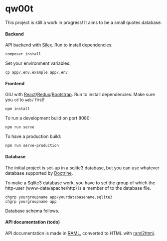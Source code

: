 # qw00t

This project is still a work in progress! It aims to be a small quotes database.

#### Backend
API backend with [Silex](https://github.com/silexphp/Silex). Run to install dependencies:

    composer install

Set your environment variables:

    cp app/.env.example app/.env

#### Frontend
GIU with [React](https://github.com/facebook/react)/[Redux](https://github.com/reactjs/redux)/[Bootstrap](https://github.com/twbs/bootstrap). Run to install dependencies:
Make sure you `cd` to `web/` first!

    npm install

To run a development build on port 8080: 

    npm run serve

To have a production build:

    npm run serve-production

#### Database
The initial project is set-up in a sqlite3 database, but you can use whatever database supported by [Doctrine](https://github.com/doctrine/dbal).

To make a Sqlite3 database work, you have to set the group of which the http-user (www-data/apache/http) is a member of to the database file.

    chgrp yourgroupname app/yourdatabasename.sqlite3
    chgrp yourgroupname app

Database schema follows.


#### API documentation (todo)
API documentation is made in [RAML](https://github.com/raml-org/raml-spec), converted to HTML with [raml2html](https://github.com/raml2html/raml2html).
